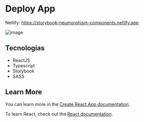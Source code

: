 # Deploy App

Netlify: https://storybook-neumorphism-components.netlify.app

![image](https://user-images.githubusercontent.com/37598870/197078789-4acb56af-aacd-4ff1-8e73-73c999dbb039.png)

## Tecnologías

- ReactJS
- Typescript
- Storybook
- SASS

## Learn More

You can learn more in the [Create React App documentation](https://facebook.github.io/create-react-app/docs/getting-started).

To learn React, check out the [React documentation](https://reactjs.org/).
